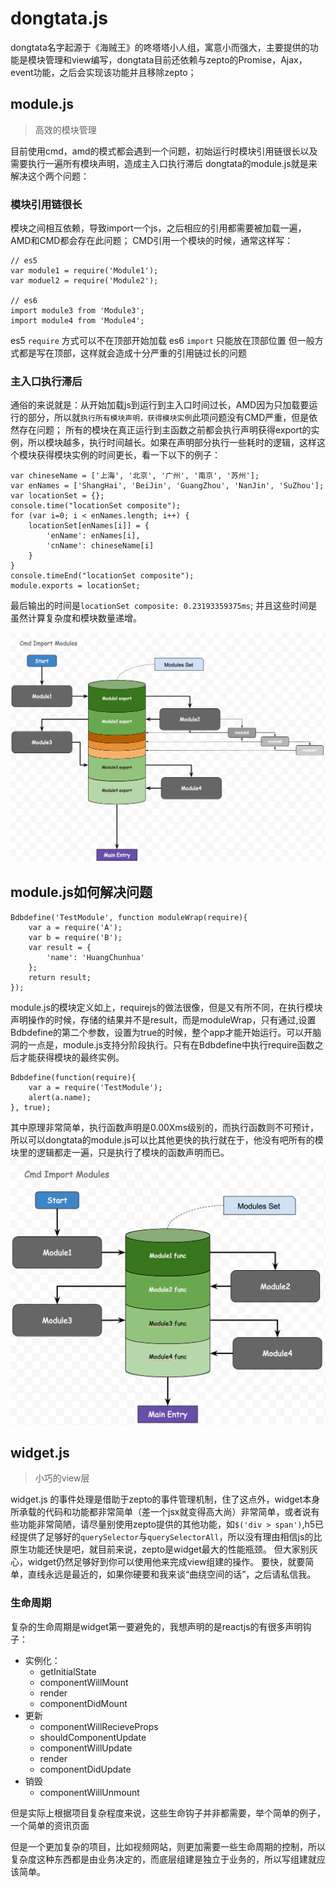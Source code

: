 # dongtata.js

dongtata名字起源于《海贼王》的咚塔塔小人组，寓意小而强大，主要提供的功能是模块管理和view编写，dongtata目前还依赖与zepto的Promise，Ajax，event功能，之后会实现该功能并且移除zepto；

## module.js
> 高效的模块管理

目前使用cmd，amd的模式都会遇到一个问题，初始运行时模块引用链很长以及需要执行一遍所有模块声明，造成主入口执行滞后
dongtata的module.js就是来解决这个两个问题：

### 模块引用链很长
模块之间相互依赖，导致import一个js，之后相应的引用都需要被加载一遍，AMD和CMD都会存在此问题；
CMD引用一个模块的时候，通常这样写：
```
// es5
var module1 = require('Module1');
var moduel2 = require('Module2');

// es6
import module3 from 'Module3';
import module4 from 'Module4';
```

es5 `require` 方式可以不在顶部开始加载
es6 `import` 只能放在顶部位置
但一般方式都是写在顶部，这样就会造成十分严重的引用链过长的问题


### 主入口执行滞后
通俗的来说就是：从开始加载js到运行到主入口时间过长，AMD因为只加载要运行的部分，所以就`执行所有模块声明，获得模块实例`此项问题没有CMD严重，但是依然存在问题；
所有的模块在真正运行到主函数之前都会执行声明获得export的实例，所以模块越多，执行时间越长。如果在声明部分执行一些耗时的逻辑，这样这个模块获得模块实例的时间更长，看一下以下的例子：
```
var chineseName = ['上海', '北京', '广州', '南京', '苏州'];
var enNames = ['ShangHai', 'BeiJin', 'GuangZhou', 'NanJin', 'SuZhou'];
var locationSet = {};
console.time("locationSet composite");
for (var i=0; i < enNames.length; i++) {
    locationSet[enNames[i]] = {
        'enName': enNames[i],
        'cnName': chineseName[i]
    }
}
console.timeEnd("locationSet composite");
module.exports = locationSet;
```
最后输出的时间是`locationSet composite: 0.23193359375ms`;
并且这些时间是虽然计算复杂度和模块数量递增。

<img src="./imgs/modules2.png"/>

## module.js如何解决问题
```
Bdbdefine('TestModule', function moduleWrap(require){
    var a = require('A');
    var b = require('B');
    var result = {
        'name': 'HuangChunhua'
    };
    return result;
});
```
module.js的模块定义如上，requirejs的做法很像，但是又有所不同，在执行模块声明操作的时候，存储的结果并不是result，而是moduleWrap，只有通过,设置Bdbdefine的第二个参数，设置为true的时候，整个app才能开始运行。可以开脑洞的一点是，module.js支持分阶段执行。只有在Bdbdefine中执行require函数之后才能获得模块的最终实例。
```
Bdbdefine(function(require){
    var a = require('TestModule');
    alert(a.name);
}, true);
```
其中原理非常简单，执行函数声明是0.00Xms级别的，而执行函数则不可预计，所以可以dongtata的module.js可以比其他更快的执行就在于，他没有吧所有的模块里的逻辑都走一遍，只是执行了模块的函数声明而已。
<img src="./imgs/modules3.png"/>



## widget.js
> 小巧的view层

widget.js 的事件处理是借助于zepto的事件管理机制，住了这点外，widget本身所承载的代码和功能都非常简单（差一个jsx就变得高大尚）非常简单，或者说有些功能非常简陋，请尽量别使用zepto提供的其他功能，如`$('div > span')`,h5已经提供了足够好的`querySelector`与`querySelectorAll`，所以没有理由相信js的比原生功能还快是吧，就目前来说，zepto是widget最大的性能瓶颈。
但大家别灰心，widget仍然足够好到你可以使用他来完成view组建的操作。
要快，就要简单，直线永远是最近的，如果你硬要和我来谈“曲绕空间的话”，之后请私信我。
### 生命周期
复杂的生命周期是widget第一要避免的，我想声明的是reactjs的有很多声明钩子：
- 实例化：
    - getInitialState
    - componentWillMount
    - render
    - componentDidMount
- 更新
    - componentWillRecieveProps
    - shouldComponentUpdate
    - componentWillUpdate
    - render
    - componentDidUpdate
- 销毁
    - componentWillUnmount

但是实际上根据项目复杂程度来说，这些生命钩子并非都需要，举个简单的例子，一个简单的资讯页面

但是一个更加复杂的项目，比如视频网站，则更加需要一些生命周期的控制，所以复杂度这种东西都是由业务决定的，而底层组建是独立于业务的，所以写组建就应该简单。
